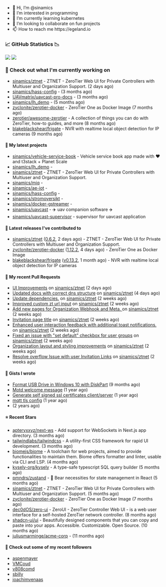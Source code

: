 <p align="center">
  <ul>
    <li>👋 Hi, I’m @sinamics</li>
    <li>👀 I’m interested in programming</li>
    <li>🌱 I’m currently learning kubernetes</li>
    <li>💞️ I’m looking to collaborate on fun projects</li>
    <li>📫 How to reach me https://egeland.io</li>
  </ul>
</p>

### 📈 GitHub Statistics 📉
<img align="center" src="https://githubreadme.egeland.io/?username=sinamics&show_icons=true&theme=ayu-mirage" />
<img align="center" src="https://githubreadme.egeland.io/top-langs/?username=sinamics&theme=ayu-mirage&layout=compact" />

### 👷 Check out what I'm currently working on

- [sinamics/ztnet](https://github.com/sinamics/ztnet) - ZTNET - ZeroTier Web UI for Private Controllers with Multiuser and Organization Support. (2 days ago)
- [sinamics/hass-config](https://github.com/sinamics/hass-config) -  (3 months ago)
- [UAVmatrix/uavcast-pro-docs](https://github.com/UAVmatrix/uavcast-pro-docs) -  (3 months ago)
- [sinamics/lh_demo](https://github.com/sinamics/lh_demo) -  (5 months ago)
- [zyclonite/zerotier-docker](https://github.com/zyclonite/zerotier-docker) - ZeroTier One as Docker Image (7 months ago)
- [zerotier/awesome-zerotier](https://github.com/zerotier/awesome-zerotier) - A collection of things you can do with ZeroTier, how-to guides, and more (8 months ago)
- [blakeblackshear/frigate](https://github.com/blakeblackshear/frigate) - NVR with realtime local object detection for IP cameras (9 months ago)

#### 🌱 My latest projects

- [sinamics/vehicle-service-book](https://github.com/sinamics/vehicle-service-book) - Vehicle service book app made with ❤️ and t3stack &#43; Planet Scale
- [sinamics/lh_demo](https://github.com/sinamics/lh_demo) - 
- [sinamics/ztnet](https://github.com/sinamics/ztnet) - ZTNET - ZeroTier Web UI for Private Controllers with Multiuser and Organization Support.
- [sinamics/miq](https://github.com/sinamics/miq) - 
- [sinamics/ae-iot](https://github.com/sinamics/ae-iot) - 
- [sinamics/hass-config](https://github.com/sinamics/hass-config) - 
- [sinamics/stromoversikt](https://github.com/sinamics/stromoversikt) - 
- [sinamics/docker-gstreamer](https://github.com/sinamics/docker-gstreamer) - 
- [sinamics/uavcast](https://github.com/sinamics/uavcast) - ✈️ uav companion software ✈️
- [sinamics/uavcast-supervisor](https://github.com/sinamics/uavcast-supervisor) - supervisor for uavcast application

#### 🔭 Latest releases I've contributed to

- [sinamics/ztnet](https://github.com/sinamics/ztnet) ([0.6.2](https://github.com/sinamics/ztnet/releases/tag/0.6.2), 2 days ago) - ZTNET - ZeroTier Web UI for Private Controllers with Multiuser and Organization Support.
- [zyclonite/zerotier-docker](https://github.com/zyclonite/zerotier-docker) ([1.12.2](https://github.com/zyclonite/zerotier-docker/releases/tag/1.12.2), 4 days ago) - ZeroTier One as Docker Image
- [blakeblackshear/frigate](https://github.com/blakeblackshear/frigate) ([v0.13.2](https://github.com/blakeblackshear/frigate/releases/tag/v0.13.2), 1 month ago) - NVR with realtime local object detection for IP cameras

#### 🔨 My recent Pull Requests

- [UI Improvements](https://github.com/sinamics/ztnet/pull/382) on [sinamics/ztnet](https://github.com/sinamics/ztnet) (2 days ago)
- [Updated docs with correct dns structure](https://github.com/sinamics/ztnet/pull/381) on [sinamics/ztnet](https://github.com/sinamics/ztnet) (4 days ago)
- [Update dependencies.](https://github.com/sinamics/ztnet/pull/375) on [sinamics/ztnet](https://github.com/sinamics/ztnet) (2 weeks ago)
- [Improved custom zt url input](https://github.com/sinamics/ztnet/pull/374) on [sinamics/ztnet](https://github.com/sinamics/ztnet) (2 weeks ago)
- [Add new pages for Organization Webhook and Meta. ](https://github.com/sinamics/ztnet/pull/372) on [sinamics/ztnet](https://github.com/sinamics/ztnet) (2 weeks ago)
- [Invitation page title](https://github.com/sinamics/ztnet/pull/371) on [sinamics/ztnet](https://github.com/sinamics/ztnet) (2 weeks ago)
- [Enhanced user interaction feedback with additional toast notifications.](https://github.com/sinamics/ztnet/pull/369) on [sinamics/ztnet](https://github.com/sinamics/ztnet) (2 weeks ago)
- [Fixed an issue with &#34;set default&#34; checkbox for user groups](https://github.com/sinamics/ztnet/pull/366) on [sinamics/ztnet](https://github.com/sinamics/ztnet) (2 weeks ago)
- [Organization layout and styling improvements](https://github.com/sinamics/ztnet/pull/364) on [sinamics/ztnet](https://github.com/sinamics/ztnet) (2 weeks ago)
- [Resolve overflow Issue with user Invitation Links](https://github.com/sinamics/ztnet/pull/363) on [sinamics/ztnet](https://github.com/sinamics/ztnet) (2 weeks ago)

#### 📓 Gists I wrote

- [Format USB Drive in Windows 10 with DiskPart](https://gist.github.com/8aa001b3dbe040e07917665b6a8f59c4) (9 months ago)
- [Motd welcome message](https://gist.github.com/d1f96f39b797ccb2eba6e8bd539510bc) (1 year ago)
- [Generate self signed ssl certificates client/server](https://gist.github.com/4ecdb293851b7018a715f4186ffa1e79) (1 year ago)
- [mqtt tls config](https://gist.github.com/20d325a3d7d8d9db4c657737f93aac99) (1 year ago)
- [](https://gist.github.com/2dce8bf46e2de3f3fb642bc342d9f5a2) (2 years ago)

#### ⭐ Recent Stars

- [apteryxxyz/next-ws](https://github.com/apteryxxyz/next-ws) - Add support for WebSockets in Next.js app directory. (3 months ago)
- [tailwindlabs/tailwindcss](https://github.com/tailwindlabs/tailwindcss) - A utility-first CSS framework for rapid UI development. (3 months ago)
- [biomejs/biome](https://github.com/biomejs/biome) - A toolchain for web projects, aimed to provide functionalities to maintain them. Biome offers formatter and linter, usable via CLI and LSP. (4 months ago)
- [kysely-org/kysely](https://github.com/kysely-org/kysely) - A type-safe typescript SQL query builder (5 months ago)
- [pmndrs/zustand](https://github.com/pmndrs/zustand) - 🐻 Bear necessities for state management in React (5 months ago)
- [sinamics/ztnet](https://github.com/sinamics/ztnet) - ZTNET - ZeroTier Web UI for Private Controllers with Multiuser and Organization Support. (5 months ago)
- [zyclonite/zerotier-docker](https://github.com/zyclonite/zerotier-docker) - ZeroTier One as Docker Image (7 months ago)
- [dec0dOS/zero-ui](https://github.com/dec0dOS/zero-ui) - ZeroUI - ZeroTier Controller Web UI - is a web user interface for a self-hosted ZeroTier network controller. (8 months ago)
- [shadcn-ui/ui](https://github.com/shadcn-ui/ui) - Beautifully designed components that you can copy and paste into your apps. Accessible. Customizable. Open Source. (10 months ago)
- [juliusmarminge/acme-corp](https://github.com/juliusmarminge/acme-corp) -  (11 months ago)

#### 👯 Check out some of my recent followers

- [aspenmayer](https://github.com/aspenmayer)
- [VMCoud](https://github.com/VMCoud)
- [v808comd](https://github.com/v808comd)
- [sbilly](https://github.com/sbilly)
- [joachimvenaas](https://github.com/joachimvenaas)
